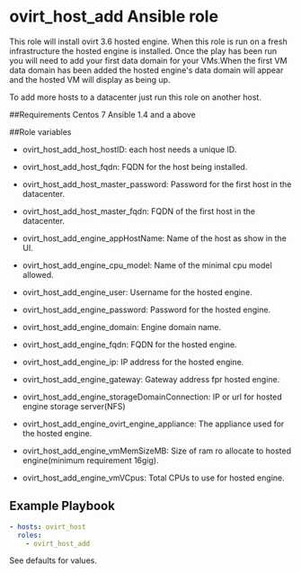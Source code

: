 # ovirt_host_add Ansible role

This role will install ovirt 3.6 hosted engine.
When this role is run on a fresh infrastructure the hosted engine is installed.
Once the play has been run you will need to add your first data domain for your VMs.When the first VM data domain has been added the hosted engine's data domain will appear and the hosted VM will display as being up.

To add more hosts to a datacenter just run this role on another host.


##Requirements
Centos 7
Ansible 1.4 and a above

##Role variables
* ovirt_host_add_host_hostID: 
each host needs a unique ID.

* ovirt_host_add_host_fqdn: 
FQDN for the host being installed.

* ovirt_host_add_host_master_password: 
Password for the first host in the datacenter.

* ovirt_host_add_host_master_fqdn:
FQDN of the first host in the datacenter.

* ovirt_host_add_engine_appHostName:
Name of the host as show in the UI. 

* ovirt_host_add_engine_cpu_model:
Name of the minimal cpu model allowed.

* ovirt_host_add_engine_user:
Username for the hosted engine.

* ovirt_host_add_engine_password:
Password for the hosted engine.

* ovirt_host_add_engine_domain:
Engine domain name.

* ovirt_host_add_engine_fqdn:
FQDN for the hosted engine.

* ovirt_host_add_engine_ip:
IP address for the hosted engine.

* ovirt_host_add_engine_gateway: 
Gateway address fpr hosted engine.

* ovirt_host_add_engine_storageDomainConnection: 
IP or url for hosted engine storage server(NFS)

* ovirt_host_add_engine_ovirt_engine_appliance: 
The appliance used for the hosted engine.

* ovirt_host_add_engine_vmMemSizeMB:
Size of ram ro allocate to hosted engine(minimum requirement 16gig).

* ovirt_host_add_engine_vmVCpus:
Total CPUs to use for hosted engine.

## Example Playbook
```yaml
- hosts: ovirt_host
  roles:
    - ovirt_host_add
```

See defaults for values.